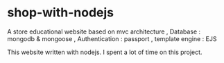 # shop-with-nodejs
A store educational website based on mvc architecture , Database : mongodb & mongoose , Authentication : passport , template engine : EJS

This website written with nodejs.
I spent a lot of time on this project.


